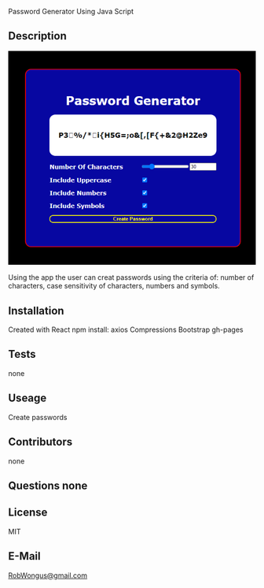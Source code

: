 Password Generator Using Java Script
 
 ## Description

 ![Password Generator Image](/images/passwordgenerator(2).png)

Using the app the user can creat passwords using the criteria of: number of characters, case sensitivity of characters, numbers and symbols. 


## Installation

Created with React npm install: axios Compressions Bootstrap gh-pages

## Tests

none

## Useage 
Create passwords 

## Contributors

none

## Questions none

## License 
MIT

## E-Mail

RobWongus@gmail.com
